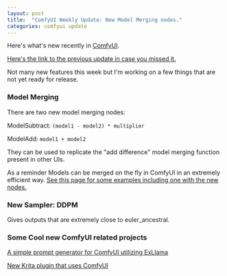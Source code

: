 ```yaml
---
layout: post
title:  "ComfyUI Weekly Update: New Model Merging nodes."
categories: comfyui update
---
```


Here's what's new recently in [ComfyUI](https://github.com/comfyanonymous/ComfyUI).

[Here's the link to the previous update in case you missed it.]({{site.baseurl}}/comfyui/update/2023/09/10/Weekly-update.html)

Not many new features this week but I'm working on a few things that are not yet ready for release.

### Model Merging

There are two new model merging nodes:

ModelSubtract: `(model1 - model2) * multiplier`

ModelAdd: `model1 + model2`

They can be used to replicate the "add difference" model merging function present in other UIs.

As a reminder Models can be merged on the fly in ComfyUI in an extremely efficient way. [See this page for some examples including one with the new nodes.](https://comfyanonymous.github.io/ComfyUI_examples/model_merging/)

### New Sampler: DDPM

Gives outputs that are extremely close to euler_ancestral.

### Some Cool new ComfyUI related projects 

[A simple prompt generator for ComfyUI utilizing ExLlama](https://github.com/Zuellni/ComfyUI-ExLlama-Nodes)

[New Krita plugin that uses ComfyUI](https://github.com/Acly/krita-ai-diffusion)
